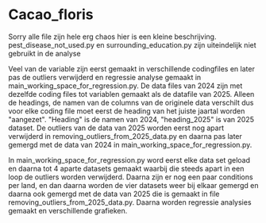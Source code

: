 # Cacao_floris
Sorry alle file zijn hele erg chaos hier is een kleine beschrijving. pest_disease_not_used.py en surrounding_education.py zijn uiteindelijk niet gebruikt in de analyse

Veel van de variable zijn eerst gemaakt in verschillende codingfiles en later pas de outliers verwijderd en regressie analyse gemaakt in main_working_space_for_regression.py. De data files van 2024 zijn met dezelfde coding files tot variablen gemaakt als de datafile van 2025. Alleen de headings, de namen van de columns van de originele data verschilt dus voor elke coding file moet eerst de heading van het juiste jaartal worden "aangezet". "Heading" is de namen van 2024, "heading_2025" is van 2025 dataset. De outliers van de data van 2025 worden eerst nog apart verwijderd in removing_outliers_from_2025_data.py en daarna pas later gemergd met de data van 2024 in main_working_space_for_regression.py. 

In main_working_space_for_regression.py word eerst elke data set geload en daarna tot 4 aparte datasets gemaakt waarbij die steeds apart in een loop de outliers worden verwijderd. Daarna zijn er nog een paar conditions per land, en dan daarna worden de vier datasets weer bij elkaar gemergd en daarna ook gemergd met de data van 2025 die is gemaakt in file removing_outliers_from_2025_data.py. Daarna worden regressie analysies gemaakt en verschillende grafieken. 
